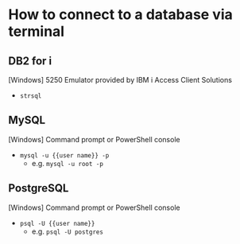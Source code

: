 # How to connect to a database via terminal

## DB2 for i

\[Windows\] 5250 Emulator provided by IBM i Access Client Solutions

* `strsql`



## MySQL

\[Windows\] Command prompt or PowerShell console

* `mysql -u {{user name}} -p`
    * e.g. `mysql -u root -p`



## PostgreSQL

\[Windows\] Command prompt or PowerShell console

* `psql -U {{user name}}`
    * e.g. `psql -U postgres`